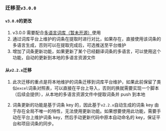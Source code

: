 ### 迁移至`v3.0.0`

#### `v3.0.0`的更改

1. v3.0.0 需要配合[多语言词库（暂未开源）](https://github.com/hjfruit/xiazhi)使用
2. 通过词库平台上维护的词条在提取时进行对比，如果存在，直接使用该词条的多语言生成，否则可以在提取完成后，可选推送至平台维护
3. 增加了词条更新功能，如果更新了某个已经翻译词条的多语言，可以使用这个功能，自动的更新到本地的多语言资源文件

#### 从`v2.2.x`迁移

1. 此次迁移的重点是将本地维护的词条迁移到词库平台维护，如果此前保留了类似`excel`词条对照表，可以直接在平台上导入，否则的换就需要实现一个脚本（后续会提供），从本地的多语言资源文件中提取词条并 push 到本地

2. 词条更新的功能是基于词条 key 的，因此基于`v2.2.x`自动生成的词条 key 由于存在全局不唯一的特性，无法使用更新功能。如果想要使用此功能，需要手动在平台上维护词条 key，然后手动更新代码中原本自动命名的 key，保证平台和项目词条的同步。
